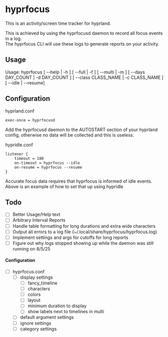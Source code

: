 # hyprfocus
This is an activity/screen time tracker for hyprland.

This is achieved by using the hyprfocusd daemon to record all focus events in a log.  
The hyprfocus CLI will use these logs to generate reports on your activity.

## Usage

Usage: hyprfocus
[ --help | -h ]
[ --full | -f ]
[ --multi | -m ]
[ --days DAY_COUNT | -d DAY_COUNT ]
[ --class CLASS_NAME | -c CLASS_NAME ]
[ --idle | --resume]

## Configuration

hyprland.conf
```
exec-once = hyprfocusd
```
Add the hyprfocusd daemon to the AUTOSTART section of your hyprland config, otherwise no data will be collected and this is useless.

hypridle.conf
```
listener {
    timeout = 180
    on-timeout = hyprfocus --idle
    on-resume = hyprfocus --resume
}
```
Accurate focus data requires that hyprfocus is informed of idle events. Above is an example of how to set that up using hypridle

## Todo

- [ ] Better Usage/Help text
- [ ] Arbitrary Interval Reports
- [ ] Handle table formatting for long durations and extra wide characters
- [ ] Output all errors to a log file (~/.local/share/hyprfocus/hyprfocus.log)
- [ ] Implement settings and args for cutoffs for long reports
- [ ] Figure out why logs stopped showing up while the daemon was still running on 8/5/25
#### Configuration
- [ ] hyprfocus.conf
    - [ ] display settings
        - [ ] fancy_timeline
        - [ ] characters
        - [ ] colors
        - [ ] layout
        - [ ] minimum duration to display
        - [ ] show labels next to timelines in multi
    - [ ] default argument settings
    - [ ] ignore settings
    - [ ] category settings
